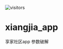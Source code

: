 ![visitors](https://visitor-badge.glitch.me/badge?page_id=intAV.xiangjia_app)

# xiangjia_app
享家社区app 参数破解 

